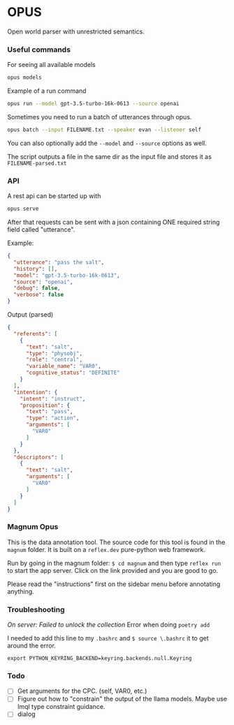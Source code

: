 # OPUS
Open world parser with unrestricted semantics.


### Useful commands

For seeing all available models

```bash
opus models
```

Example of a run command

```bash
opus run --model gpt-3.5-turbo-16k-0613 --source openai
```

Sometimes you need to run a batch of utterances through opus. 

```bash
opus batch --input FILENAME.txt --speaker evan --listener self
```

You can also optionally add the `--model` and `--source` options as well.

The script outputs a file in the same dir as the input file and stores it as `FILENAME-parsed.txt`

### API

A rest api can be started up with 
```bash
opus serve
```

After that requests can be sent with a json containing ONE required string field called "utterance".

Example: 

```json
{
  "utterance": "pass the salt",
  "history": [],
  "model": "gpt-3.5-turbo-16k-0613",
  "source": "openai",
  "debug": false,
  "verbose": false
}
```


Output (parsed) 
```json
{
  "referents": [
    {
      "text": "salt",
      "type": "physobj",
      "role": "central",
      "variable_name": "VAR0",
      "cognitive_status": "DEFINITE"
    }
  ],
  "intention": {
    "intent": "instruct",
    "proposition": {
      "text": "pass",
      "type": "action",
      "arguments": [
        "VAR0"
      ]
    }
  },
  "descriptors": [
    {
      "text": "salt",
      "arguments": [
        "VAR0"
      ]
    }
  ]
}
```
### Magnum Opus
This is the data annotation tool. The source code for this tool is found in the `magnum` folder. It is built on a `reflex.dev` pure-python web framework.

Run by going in the magnum folder: `$ cd magnum` and then type `reflex run` to start the app server. Click on the link provided and you are good to go.

Please read the "instructions" first on the sidebar menu before annotating anything. 


### Troubleshooting

*On server: Failed to unlock the collection* Error when doing `poetry add`

I needed to add this line to my `.bashrc` and `$ source \.bashrc` it to get around the error. 
```
export PYTHON_KEYRING_BACKEND=keyring.backends.null.Keyring
```

### Todo 
- [ ] Get arguments for the CPC. (self, VAR0, etc.) 
- [ ] Figure out how to "constrain" the output of the llama models. Maybe use lmql type constraint guidance.
- [ ] dialog
